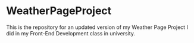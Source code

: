# WeatherPageProject
This is the repository for an updated version of my Weather Page Project I did in my Front-End Development class in university.
